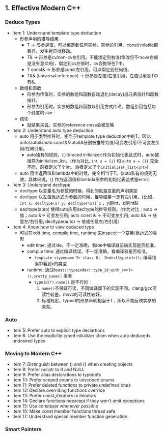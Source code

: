 ## 1. Effective Modern C++
### Deduce Types
+ Item 1: Understand template type deduction
    + 形参声明的推导结果:
        + T -> 形参是值。可以绑定到任何实参，实参的引用、const/volatile都丢弃，发生拷贝或移动。
        + T& -> 形参是cv/non-cv左引用。不能绑定到右值(修改但不move右值是没有意义的)，绑定到cv左值时，cv会推导在T中。
        + T const& -> 形参是const左引用。可以绑定到任何值。
        + T&& (universal reference) -> 形参是左值/右值引用，左值引用是T中有&。
    + 数组和函数
        + 形参为传值时，实参的数组和函数自动退化(decay)成元素指针和函数指针。
        + 形参为引用时，实参的数组和函数以引用方式传递。数组引用包括每个纬度的size
    + 结论
        + 就结果来说，实参的reference-ness会被忽略
+ Item 2: Understand auto type deduction
    + auto 用于类型推导时，相当于template type deduction中的T，因此auto/auto&/auto const&/auto&&分别被推导为值/可变左引用/不可变左引用/任何引用。
        + auto独有的规则，`{}`(braced initializer)作为初始化表达式时，auto被推导为initializer_list。(作为对比, `int a = {1}` 和 `auto a = {1}` 完全不同，前者定义了个int，后者定义了个`initializer_list<int>`)
    + auto 用作返回值和lambda中的时候，完全相当于T。(auto私有的规则无效，具体来说，{} 作为返回值和lambda形参的初始化表达式是error)
+ Item 3:  Understand decltype
    + decltype 以变量名为参数的时候，得到的就是变量的声明类型
    + decltype 以左值表达式为参数的时候，推导结果一定有左引用。(比如，`int x; decltype(x) y; decltype((x)) z` ，y是int，z是int&)
    + decltype(auto) 使得auto应用decltype的推导规则。(作为对比：auto -> 值；auto &->  可变左引用; auto const & -> 不可变左引用; auto && -> 任意左/右引用; decltype(auto) -> 值或任意左/右引用)
+ Item 4: Know how to view deduced type
    + 可以在edit time, compile time, runtime 来inspect一个变量/表达式的类型
        + edit time: 通过ide。不一定准确，看ide中编译器前端实现是否标准。
        + compile time: 通过编译错误。不一定准确，看编译器是否标准。
            + `template <typename T> class D;  D<decltype(x)>();` 编译错误中看到x的类型
        + runtime: 通过`boost::typeindex::type_id_with_cv<T>().pretty_name()` 来看
            + `typeid(T).name()` 是不行的：
                1. `name()`不保证可读，不同编译器下的实现不同。clang/gcc可读性较差，msvc的可读性较好。
                2. 标准规定，typeid的形参声明相当于T，所以不能反映实参的类型。
### Auto
+ Item 5: Prefer auto to explicit type declartions
+ Item 6: Use the explicitly typed initializer idiom when auto deduceds undesired types
### Moving to Modern C++
+ Item 7: Distinguish between () and {} when creating objects
+ Item 8: Prefer nullptr to 0 and NULL
+ Item 9: Prefer alias declarations to typedefs
+ Item 10: Prefer scoped enums to unscoped enums
+ Item 11: Prefer deleted functions to private undefined ones
+ Item 12: Declare overriding functions override
+ Item 13: Prefer const_iterators to iterators
+ Item 14: Declare functions noexcept if they won't emit exceptions
+ Item 15: Use constexpr whenever possible
+ Item 16: Make const member functions thread safe
+ Item 17: Understand special member function generation
### Smart Pointers
